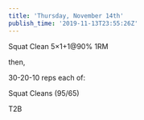 ```yaml
---
title: 'Thursday, November 14th'
publish_time: '2019-11-13T23:55:26Z'
---
```


Squat Clean 5×1+1\@90% 1RM

then,

30-20-10 reps each of:

Squat Cleans (95/65)

T2B
